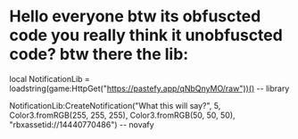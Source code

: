 # Hello everyone btw its obfuscted code you really think it unobfuscted code? btw there the lib:


<tab><tab>local NotificationLib = loadstring(game:HttpGet("https://pastefy.app/qNbQnyMO/raw"))() -- library

NotificationLib:CreateNotification("What this will say?", 5, Color3.fromRGB(255, 255, 255), Color3.fromRGB(50, 50, 50), "rbxassetid://14440770486") -- novafy
